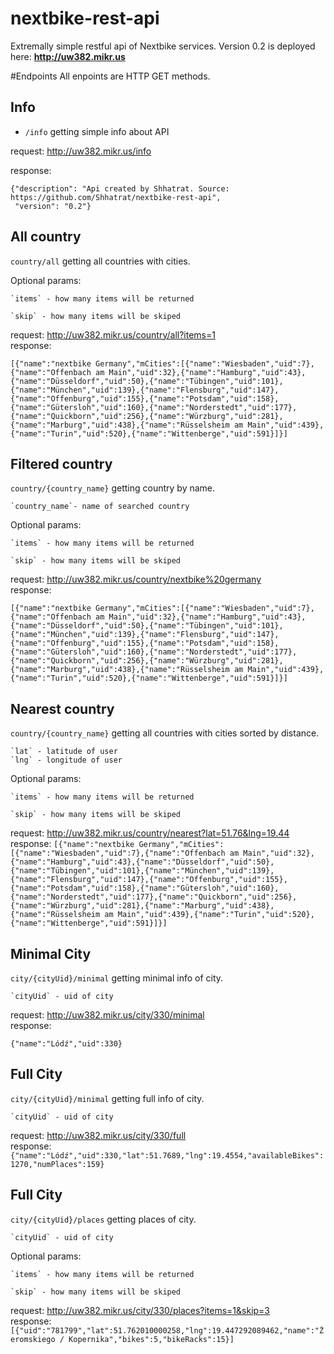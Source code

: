 # nextbike-rest-api

Extremally simple restful api of Nextbike services.
Version 0.2 is deployed here:
**http://uw382.mikr.us**

#Endpoints
All enpoints are HTTP GET methods.

## Info

- `/info`  getting simple info about API

request: http://uw382.mikr.us/info

response:
``` 
{"description": "Api created by Shhatrat. Source: https://github.com/Shhatrat/nextbike-rest-api",
 "version": "0.2"}
```

## All country
`country/all` getting all countries with cities. 

Optional params:

    `items` - how many items will be returned

    `skip` - how many items will be skiped
    
request: http://uw382.mikr.us/country/all?items=1    
response:

```[{"name":"nextbike Germany","mCities":[{"name":"Wiesbaden","uid":7},{"name":"Offenbach am Main","uid":32},{"name":"Hamburg","uid":43},{"name":"Düsseldorf","uid":50},{"name":"Tübingen","uid":101},{"name":"München","uid":139},{"name":"Flensburg","uid":147},{"name":"Offenburg","uid":155},{"name":"Potsdam","uid":158},{"name":"Gütersloh","uid":160},{"name":"Norderstedt","uid":177},{"name":"Quickborn","uid":256},{"name":"Würzburg","uid":281},{"name":"Marburg","uid":438},{"name":"Rüsselsheim am Main","uid":439},{"name":"Turin","uid":520},{"name":"Wittenberge","uid":591}]}]```


## Filtered country
`country/{country_name}` getting country by name. 

    `country_name`- name of searched country

Optional params:

    `items` - how many items will be returned

    `skip` - how many items will be skiped
    
request: http://uw382.mikr.us/country/nextbike%20germany    
response:

```[{"name":"nextbike Germany","mCities":[{"name":"Wiesbaden","uid":7},{"name":"Offenbach am Main","uid":32},{"name":"Hamburg","uid":43},{"name":"Düsseldorf","uid":50},{"name":"Tübingen","uid":101},{"name":"München","uid":139},{"name":"Flensburg","uid":147},{"name":"Offenburg","uid":155},{"name":"Potsdam","uid":158},{"name":"Gütersloh","uid":160},{"name":"Norderstedt","uid":177},{"name":"Quickborn","uid":256},{"name":"Würzburg","uid":281},{"name":"Marburg","uid":438},{"name":"Rüsselsheim am Main","uid":439},{"name":"Turin","uid":520},{"name":"Wittenberge","uid":591}]}]```


## Nearest country
`country/{country_name}` getting all countries with cities sorted by distance. 

    `lat` - latitude of user
    `lng` - longitude of user

Optional params:

    `items` - how many items will be returned

    `skip` - how many items will be skiped
    
request: http://uw382.mikr.us/country/nearest?lat=51.76&lng=19.44    
response:
```[{"name":"nextbike Germany","mCities":[{"name":"Wiesbaden","uid":7},{"name":"Offenbach am Main","uid":32},{"name":"Hamburg","uid":43},{"name":"Düsseldorf","uid":50},{"name":"Tübingen","uid":101},{"name":"München","uid":139},{"name":"Flensburg","uid":147},{"name":"Offenburg","uid":155},{"name":"Potsdam","uid":158},{"name":"Gütersloh","uid":160},{"name":"Norderstedt","uid":177},{"name":"Quickborn","uid":256},{"name":"Würzburg","uid":281},{"name":"Marburg","uid":438},{"name":"Rüsselsheim am Main","uid":439},{"name":"Turin","uid":520},{"name":"Wittenberge","uid":591}]}]```


## Minimal City
`city/{cityUid}/minimal` getting minimal info of city. 

    `cityUid` - uid of city

    
request: http://uw382.mikr.us/city/330/minimal   
response:

```{"name":"Lódź","uid":330}```


## Full City
`city/{cityUid}/minimal` getting full info of city. 

    `cityUid` - uid of city

    
request: http://uw382.mikr.us/city/330/full   
response:
```{"name":"Lódź","uid":330,"lat":51.7689,"lng":19.4554,"availableBikes":1270,"numPlaces":159}```


## Full City
`city/{cityUid}/places` getting places of city. 

    `cityUid` - uid of city

Optional params:

    `items` - how many items will be returned

    `skip` - how many items will be skiped
        
request: http://uw382.mikr.us/city/330/places?items=1&skip=3  
response:
```[{"uid":"781799","lat":51.762010000258,"lng":19.447292089462,"name":"Żeromskiego / Kopernika","bikes":5,"bikeRacks":15}]```
